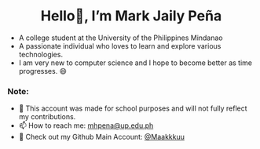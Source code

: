 <h1 align="center">Hello👋, I’m Mark Jaily Peña </h1>

- A college student at the University of the Philippines Mindanao 
- A passionate individual who loves to learn and explore various technologies. 
- I am very new to computer science and I hope to become better as time progresses. 😄

### Note:
- 🧐 This account was made for school purposes and will not fully reflect my contributions.
- 📫 How to reach me: mhpena@up.edu.ph
- 💫 Check out my Github Main Account: <a href="https://github.com/Maakkkuu" target="_blank" >@Maakkkuu</a>
